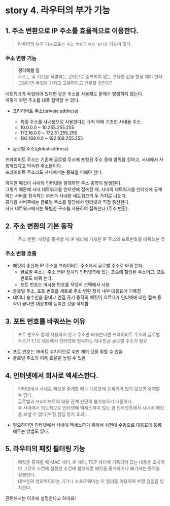 # story 4. 라우터의 부가 기능
## 1. 주소 변환으로 IP 주소를 효율적으로 이용한다.  
> 라우터의 부가 기능으로는 `주소 변환`과 `패킷 필터링` 기능이 있다.  

### 주소 변환 기능
> **생각해볼 점**  
> 주소는 각 기기를 식별하는 것이므로 중복되지 않는 고유한 값을 할당 해야 한다.  
> 그렇다면 무엇을 가지고 고유하다고 간주할 것인가?  

네트워크가 독립되어 있다면 같은 주소를 사용해도 문제가 발생하지 않는다.  
이렇게 하면 주소를 대폭 절약할 수 있다.  

- 프라이비트 주소(private address)
  - 특정 주소를 사내용으로 사용한다는 규칙 하에 기초한 사내용 주소  
  - 10.0.0.0 ~ 10.255.255.255
  - 172.16.0.0 ~ 172.31.255.255
  - 192.168.0.0 ~ 192.168.255.255


- 글로벌 주소(global address)

프라이비트 주소는 기존에 글로벌 주소에 포함된 주소 중에 범위를 정하고, 사내에서 사용하겠다고 약속한 주소들이다.  
프라이비트 주소라도 사내에서는 중복을 피해야 한다.  

하지만 패킷이 사내와 인터넷을 왕래하면 주소 중복이 발생한다.  
그렇기 때문에 사내 네트워크를 인터넷에 접속할 때, 사내의 네트워크를 인터넷에 공개하는 서버를 접속하는 부분과 사내용 네트워크의 두 가지로 나눈다.  
공개용 서버쪽에는 글로벌 주소를 할당해서 인터넷과 직접 통신한다.  
사내 네트워크에서는 특별한 구조를 사용하여 접속한다 (주소 변환).  

## 2. 주소 변환의 기본 동작
> 주소 변환: 패킷을 중계할 때 IP 헤더에 기재된 IP 주소와 포트번호를 바꿔쓰는 것  

### 주소 변환 흐름
- 패킷의 송신처 IP 주소를 프라이비트 주소에서 글로벌 주소로 바꿔 쓴다.  
  - 글로벌 주소는 주소 변환 장치의 인터넷측에 있는 포트에 할당된 주소이고, 포트 번호도 바꿔 쓴다.
  - 포트 번호는 미사용 번호를 적당히 선택해서 사용
- 글로벌 주소, 포트 번호를 세트로 주소 변환 장치 내부 대응표에 기록함  
- 데이터 송수신을 끝내고 연결 끊기 동작의 패킷이 흐르다가 인터넷에 대한 접속 동작이 끝나면 대응표에 등록한 것을 삭제함  


## 3. 포트 번호를 바꿔쓰는 이유  
> 포트 번호도 함께 사용하지 않고 주소만 바꿔쓴다면 프라이비트 주소와 글로벌 주소가 1:1로 대응해서 인터넷에 접속하는 대수만큼 글로벌 주소가 필요    

- 포트 번호는 16비트 수치이므로 수만 개의 값을 취할 수 있음  
- 글로벌 주소의 이용 효율을 높일 수 있음  


## 4. 인터넷에서 회사로 액세스한다.
> 인터넷에서 사내로 패킷을 중계할 때는 대응표에 등록되어 있지 않으면 중계할 수 없다.   
> 글로벌과 프라이브트의 대응 관계 판단이 불가능하기 때문이다.  
> 즉 사내에서 의도적으로 인터넷에 액세스하지 않는 한 인터넷측에서 사내에 패킷을 보낼 수 없다(부정 침입 방지 효과).  

- 필요하다면 인터넷에서 사내에 액세스하기 위해서 사전에 수동으로 대응표에 등록해두는 방법도 있다.


## 5. 라우터의 패킷 필터링 기능
> 패킷을 중계할 때 MAC 헤더, IP 헤더, TCP 헤더에 기록되어 있는 내용을 조사하여 그것이 사전에 설정한 조건에 합치되면 패킷을 중계하거나 폐기하는 동작을 실행한다.  
> 대부분의 방화벽이라는 기기나 소프트웨어는 이 원리를 이용하여 부정 침입을 방지한다.  

관련해서는 이후에 설명한다고 하네요!  

